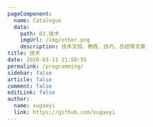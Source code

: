 ```yaml
---
pageComponent:
  name: Catalogue
  data:
    path: 03.技术
    imgUrl: /img/other.png
    description: 技术文档、教程、技巧、总结等文章
title: 技术
date: 2020-03-11 21:50:55
permalink: /programming/
sidebar: false
article: false
comment: false
editLink: false
author:
  name: xugaoyi
  link: https://github.com/xugaoyi
---
```

